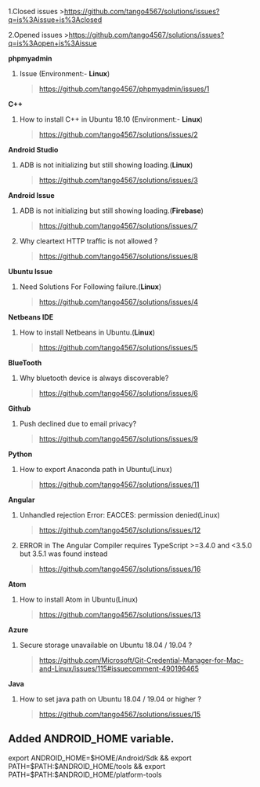 1.Closed issues >https://github.com/tango4567/solutions/issues?q=is%3Aissue+is%3Aclosed

2.Opened issues >https://github.com/tango4567/solutions/issues?q=is%3Aopen+is%3Aissue



**phpmyadmin**
  1. Issue (Environment:- **Linux**) 
      > https://github.com/tango4567/phpmyadmin/issues/1
      
      
**C++**
  1. How to install C++ in Ubuntu 18.10 (Environment:- **Linux**) 
      > https://github.com/tango4567/solutions/issues/2
      
      
**Android Studio**
  1. ADB is not initializing but still showing loading.(**Linux**)
      > https://github.com/tango4567/solutions/issues/3
      
 
 **Android Issue**
 1. ADB is not initializing but still showing loading.(**Firebase**)
      > https://github.com/tango4567/solutions/issues/7
 2. Why cleartext HTTP traffic is not allowed ?
      > https://github.com/tango4567/solutions/issues/8
      

**Ubuntu Issue**
  1. Need Solutions For Following failure.(**Linux**)
      > https://github.com/tango4567/solutions/issues/4
      
      
**Netbeans IDE**
  1. How to install Netbeans in Ubuntu.(**Linux**)
      > https://github.com/tango4567/solutions/issues/5
      
 **BlueTooth**
 1. Why bluetooth device is always discoverable?
      > https://github.com/tango4567/solutions/issues/6
      

 **Github**
 1. Push declined due to email privacy?
      > https://github.com/tango4567/solutions/issues/9


 **Python**
 1. How to export Anaconda path in Ubuntu(Linux)
      > https://github.com/tango4567/solutions/issues/11
      
**Angular** 
 1. Unhandled rejection Error: EACCES: permission denied(Linux)
      > https://github.com/tango4567/solutions/issues/12
 2. ERROR in The Angular Compiler requires TypeScript >=3.4.0 and <3.5.0 but 3.5.1 was found instead
      > https://github.com/tango4567/solutions/issues/16      
      
**Atom**
 1. How to install Atom in Ubuntu(Linux)
      > https://github.com/tango4567/solutions/issues/13
      
      
**Azure**
 1. Secure storage unavailable on Ubuntu 18.04 / 19.04 ?
      > https://github.com/Microsoft/Git-Credential-Manager-for-Mac-and-Linux/issues/115#issuecomment-490196465
 
 
 **Java**
 1. How to set java path  on Ubuntu 18.04 / 19.04 or higher ?
      > https://github.com/tango4567/solutions/issues/15
      
      
      
## Added ANDROID_HOME variable.
  export ANDROID_HOME=$HOME/Android/Sdk && export PATH=$PATH:$ANDROID_HOME/tools && export PATH=$PATH:$ANDROID_HOME/platform-tools
